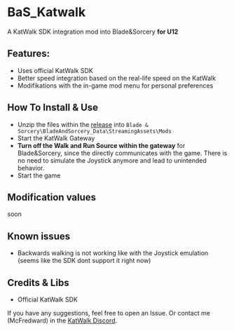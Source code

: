 # BaS_Katwalk
A KatWalk SDK integration mod into Blade&Sorcery **for U12**

## Features:


* Uses official KatWalk SDK
* Better speed integration based on the real-life speed on the KatWalk
* Modifikations with the in-game mod menu for personal preferences

## How To Install & Use

* Unzip the files within the [release](https://github.com/McFredward/BaS_Katwalk/releases/tag/init) into `Blade & Sorcery\BladeAndSorcery_Data\StreamingAssets\Mods`
* Start the KatWalk Gateway
* **Turn off the Walk and Run Source within the gateway** for Blade&Sorcery, since the directly communicates with the game. There is no need to simulate the Joystick anymore and lead to unintended behavior.
* Start the game

## Modification values

soon

## Known issues

* Backwards walking is not working like with the Joystick emulation (seems like the SDK dont support it right now)

## Credits & Libs

* Official KatWalk SDK

If you have any suggestions, feel free to open an Issue. Or contact me (McFredward) in the [KatWalk Discord](https://discord.gg/kat-vr-community-785305088465567824).

